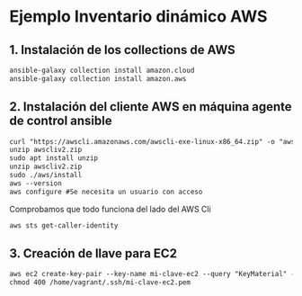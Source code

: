 # Ejemplo Inventario dinámico AWS

## 1. Instalación de los collections de AWS

````markdown
ansible-galaxy collection install amazon.cloud
ansible-galaxy collection install amazon.aws
````

## 2. Instalación del cliente AWS en máquina agente de control ansible

````markdown
curl "https://awscli.amazonaws.com/awscli-exe-linux-x86_64.zip" -o "awscliv2.zip"
unzip awscliv2.zip
sudo apt install unzip
unzip awscliv2.zip
sudo ./aws/install 
aws --version
aws configure #Se necesita un usuario con acceso
````

Comprobamos que todo funciona del lado del AWS Cli

````markdown
aws sts get-caller-identity
````

## 3. Creación de llave para EC2

````markdown
aws ec2 create-key-pair --key-name mi-clave-ec2 --query "KeyMaterial" --output text > /home/vagrant/.ssh/mi-clave-ec2.pem
chmod 400 /home/vagrant/.ssh/mi-clave-ec2.pem
````